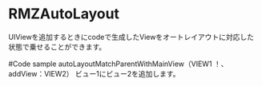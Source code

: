 # RMZAutoLayout
UIViewを追加するときにcodeで生成したViewをオートレイアウトに対応した状態で乗せることができます。

#Code  sample
   autoLayoutMatchParentWithMainView（VIEW1 ！、addView：VIEW2）
ビュー1にビュー2を追加します。
